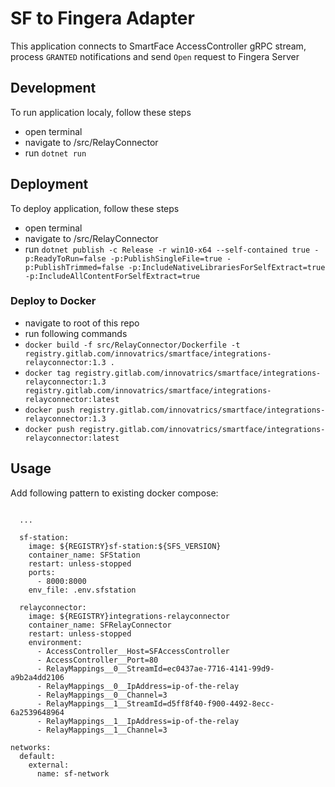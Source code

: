 # SF to Fingera Adapter
This application connects to SmartFace AccessController gRPC stream, process `GRANTED` notifications and send `Open` request to Fingera Server

## Development
To run application localy, follow these steps
 - open terminal
 - navigate to /src/RelayConnector
 - run `dotnet run`

 ## Deployment
 To deploy application, follow these steps
 - open terminal
 - navigate to /src/RelayConnector
 - run `dotnet publish -c Release -r win10-x64 --self-contained true -p:ReadyToRun=false -p:PublishSingleFile=true -p:PublishTrimmed=false -p:IncludeNativeLibrariesForSelfExtract=true -p:IncludeAllContentForSelfExtract=true`

### Deploy to Docker
- navigate to root of this repo
- run following commands
 - `docker build -f src/RelayConnector/Dockerfile -t registry.gitlab.com/innovatrics/smartface/integrations-relayconnector:1.3 .`
 - `docker tag registry.gitlab.com/innovatrics/smartface/integrations-relayconnector:1.3 registry.gitlab.com/innovatrics/smartface/integrations-relayconnector:latest`
 - `docker push registry.gitlab.com/innovatrics/smartface/integrations-relayconnector:1.3`
 - `docker push registry.gitlab.com/innovatrics/smartface/integrations-relayconnector:latest`

## Usage
Add following pattern to existing docker compose:

```
      
  ...

  sf-station:
    image: ${REGISTRY}sf-station:${SFS_VERSION}
    container_name: SFStation
    restart: unless-stopped
    ports:
      - 8000:8000
    env_file: .env.sfstation

  relayconnector:
    image: ${REGISTRY}integrations-relayconnector
    container_name: SFRelayConnector
    restart: unless-stopped
    environment:
      - AccessController__Host=SFAccessController
      - AccessController__Port=80
      - RelayMappings__0__StreamId=ec0437ae-7716-4141-99d9-a9b2a4dd2106
      - RelayMappings__0__IpAddress=ip-of-the-relay
      - RelayMappings__0__Channel=3
      - RelayMappings__1__StreamId=d5ff8f40-f900-4492-8ecc-6a2539648964
      - RelayMappings__1__IpAddress=ip-of-the-relay
      - RelayMappings__1__Channel=3

networks:
  default:
    external:
      name: sf-network

```